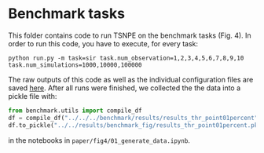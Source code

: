 # Benchmark tasks

This folder contains code to run TSNPE on the benchmark tasks (Fig. 4). In order to run this code, you have to execute, for every task:
```
python run.py -m task=sir task.num_observation=1,2,3,4,5,6,7,8,9,10 task.num_simulations=1000,10000,100000
```

The raw outputs of this code as well as the individual configuration files are saved [here](https://github.com/tsnpe/benchmark/tree/main/results/). After all runs were finished, we collected the the data into a pickle file with:
```python
from benchmark.utils import compile_df
df = compile_df("../../../benchmark/results/results_thr_point01percent")
df.to_pickle("../../results/benchmark_fig/results_thr_point01percent.pkl")
```
in the notebooks in `paper/fig4/01_generate_data.ipynb`.
